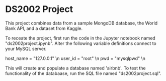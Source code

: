 # DS2002 Project

This project combines data from a sample MongoDB database, the World Bank API, and a dataset from Kaggle. 

To receate the project, first run the code in the Jupyter notebook named "ds2002project.ipynb". Alter the following variable definitions connect to your MySQL server. 

host_name = "127.0.0.1" \n
user_id = "root" \n
pwd = "mysqlpwd" \n

This will create and populate a database named 'airbnb'. To test the functionality of the databaase, run the SQL file named "ds2002project.sql". 
